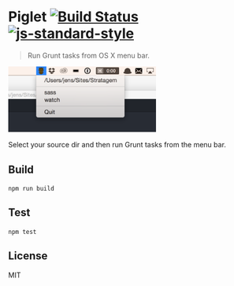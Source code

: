# Piglet [![Build Status](https://travis-ci.org/jenslind/piglet.svg?branch=master)](https://travis-ci.org/jenslind/piglet) [![js-standard-style](https://img.shields.io/badge/code%20style-standard-brightgreen.svg?style=flat)](https://github.com/feross/standard)

> Run Grunt tasks from OS X menu bar.

<img src="screenshot.png" width="300">

Select your source dir and then run Grunt tasks from the menu bar.

## Build
```
npm run build
```

## Test
```
npm test
```

## License
MIT

